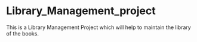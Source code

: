 # Library_Management_project
This is a Library Management Project which will help to maintain the library of the books.
